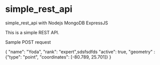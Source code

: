 # simple_rest_api
simple_rest_api with Nodejs MongoDB ExpressJS


This is a simple REST API.



Sample POST request

{
  "name": "Yoda",
  "rank": "expert",sdsfsdfds
  "active": true,
  "geometry" : {"type": "point", "coordinates": [-80.789, 25.701]}
}
